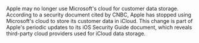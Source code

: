 Apple may no longer use Microsoft's cloud for customer data storage. According to a security document cited by CNBC, Apple has stopped using Microsoft's cloud to store its customer data in iCloud. This change is part of Apple's periodic updates to its iOS Security Guide document, which reveals third-party cloud providers used for iCloud data storage.